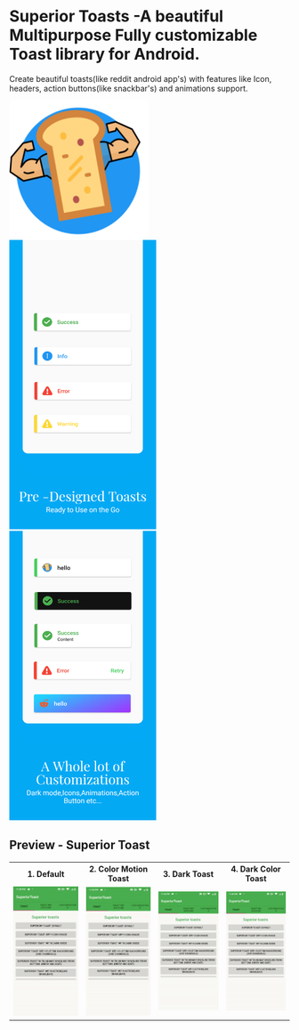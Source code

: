# Superior Toasts -A beautiful Multipurpose Fully customizable Toast library for Android.
Create beautiful toasts(like reddit android app's) with features like Icon, headers, action buttons(like snackbar's) and animations support.

<p float="left">
  <img align="top" src="https://raw.githubusercontent.com/shubh420/Superior-Toasts/shubh420-image-resources-update/Image%20Resources/iconpng.png" width="250" height="250" />            
  <img src="https://github.com/shubh420/Superior-Toasts/blob/shubh420-image-resources-update/Image%20Resources/22.png?raw=true"
        width="264" height="520" />            
  <img src="https://github.com/shubh420/Superior-Toasts/blob/shubh420-image-resources-update/Image%20Resources/44.png?raw=true"
        width="264" height="520" /> 
</p>

## Preview - Superior Toast 

<table style="width:100%">
  <tr>
    <th>1. Default </th>
    <th>2. Color Motion Toast</th> 
    <th>3. Dark Toast </th>
    <th>4. Dark Color Toast</th> 
  </tr>
  <tr>
    <td><img src = "https://github.com/shubh420/Superior-Toasts/blob/shubh420-image-resources-update/Image%20Resources/1gif.gif?raw=true"/></td> 
    <td><img src = "https://github.com/shubh420/Superior-Toasts/blob/shubh420-image-resources-update/Image%20Resources/2gif.gif?raw=true"/></td>
    <td><img src = "https://github.com/shubh420/Superior-Toasts/blob/shubh420-image-resources-update/Image%20Resources/3gif.gif?raw=true"/></td> 
    <td><img src = "https://github.com/shubh420/Superior-Toasts/blob/shubh420-image-resources-update/Image%20Resources/4gif.gif?raw=true"/></td> 
   
  </tr>
</table>




